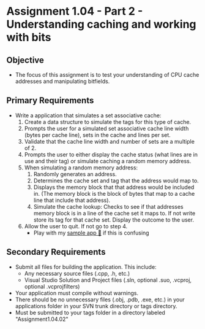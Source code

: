 ---
---

# Assignment 1.04 - Part 2 - Understanding caching and working with bits

## Objective

- The focus of this assignment is to test your understanding of CPU cache addresses and manipulating bitfields.

## Primary Requirements

- Write a application that simulates a set associative cache:
  1. Create a data structure to simulate the tags for this type of cache.
  2. Prompts the user for a simulated set associative cache line width (bytes per cache line), sets in the cache and lines per set.
  3. Validate that the cache line width and number of sets are a multiple of 2.
  4. Prompts the user to either display the cache status (what lines are in use and their tag) or simulate caching a random memory address.
  5. When simulating a random memory address:
        1. Randomly generates an address.
        2. Determines the cache set and tag that the address would map to.
        3. Displays the memory block that that address would be included in. (The memory block is the block of bytes that map to a cache line that include that address).
        4. Simulate the cache lookup: Checks to see if that addresses memory block is in a line of the cache set it maps to. If not write store its tag for that cache set. Display the outcome to the user.
  6. Allow the user to quit. If not go to step 4.
      - Play with my [sample app &#128193;](https://code.eaemgs.utah.edu/svn/eaemgs-C06/jbarnes/dropbox/EAE6300/CacheSimulator.exe) if this is confusing

## Secondary Requirements

- Submit all files for building the application. This include:
  - Any necessary source files (.cpp, .h, etc.)
  - Visual Studio Solution and Project files (.sln, optional .suo, .vcproj, optional .vcprojfilters)
- Your application must compile without warnings.
- There should be no unnecessary files (.obj, .pdb, .exe, etc.) in your applications folder in your SVN trunk directory or tags directory.
- Must be submitted to your tags folder in a directory labeled "Assignment1.04.02"